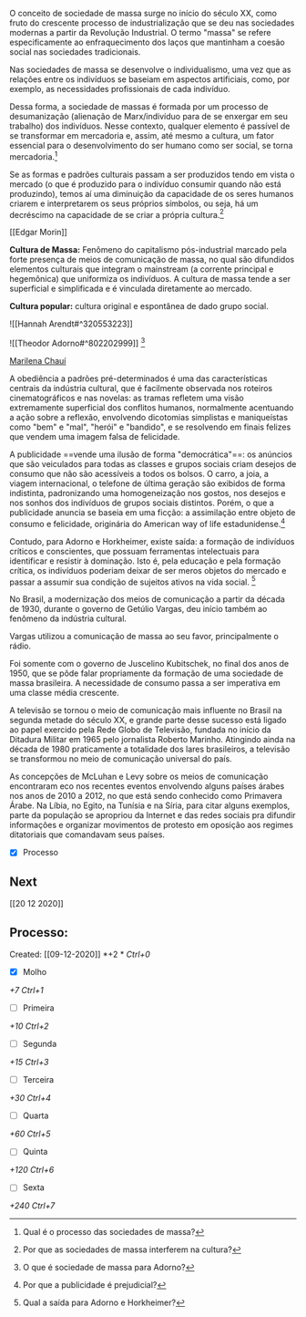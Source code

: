 O conceito de sociedade de massa surge no início do século XX, como fruto do crescente processo de industrialização que se deu nas sociedades modernas a partir da Revolução Industrial. O termo "massa" se refere especificamente ao enfraquecimento dos laços que mantinham a coesão social nas sociedades tradicionais.

Nas sociedades de massa se desenvolve o individualismo, uma vez que as relações entre os indivíduos se baseiam em aspectos artificiais, como, por exemplo, as necessidades profissionais de cada indivíduo.

Dessa forma, a sociedade de massas é formada por um processo de desumanização (alienação de Marx/indivíduo para de se enxergar em seu trabalho) dos indivíduos. Nesse contexto, qualquer elemento é passível de se transformar em mercadoria e, assim, até mesmo a cultura, um fator essencial para o desenvolvimento do ser humano como ser social, se torna mercadoria.[^99543]

[^99543]: Qual é o processo das sociedades de massa?

Se as formas e padrões culturais passam a ser produzidos tendo em vista o mercado (o que é produzido para o indivíduo consumir quando não está produzindo), temos aí uma diminuição da capacidade de os seres humanos criarem e interpretarem os seus próprios símbolos, ou seja, há um decréscimo na capacidade de se criar a própria cultura.[^691420]

[^691420]: Por que as sociedades de massa interferem na cultura?

[[Edgar Morin]]

**Cultura de Massa:** Fenômeno do capitalismo pós-industrial marcado pela forte presença de meios de comunicação de massa, no qual são difundidos elementos culturais que integram o mainstream (a corrente principal e hegemônica) que uniformiza os indivíduos. A cultura de massa tende a ser superficial e simplificada e é vinculada diretamente ao mercado.

**Cultura popular:** cultura original e espontânea de dado grupo social.

![[Hannah Arendt#^320553223]]

![[Theodor Adorno#^802202999]] [^884608]

[^884608]: O que é sociedade de massa para Adorno?

[Marilena Chauí](Marilena%20Chau%C3%AD#Notas)

A obediência a padrões pré-determinados é uma das características centrais da indústria cultural, que é facilmente observada nos roteiros cinematográficos e nas novelas: as tramas refletem uma visão extremamente superficial dos conflitos humanos, normalmente acentuando a ação sobre a reflexão, envolvendo dicotomias simplistas e maniqueístas como "bem" e "mal", "herói" e "bandido", e se resolvendo em finais felizes que vendem uma imagem falsa de felicidade.

A publicidade ==vende uma ilusão de forma "democrática"==: os anúncios que são veiculados para todas as classes e grupos sociais criam desejos de consumo que não são acessíveis a todos os bolsos. O carro, a joia, a viagem internacional, o telefone de última geração são exibidos de forma indistinta, padronizando uma homogeneização nos gostos, nos desejos e nos sonhos dos indivíduos de grupos sociais distintos. Porém, o que a publicidade anuncia se baseia em uma ficção: a assimilação entre objeto de consumo e felicidade, originária do American way of life estadunidense.[^722405]

[^722405]: Por que a publicidade é prejudicial?

Contudo, para Adorno e Horkheimer, existe saída: a formação de indivíduos críticos e conscientes, que possuam ferramentas intelectuais para identificar e resistir à dominação. Isto é, pela educação e pela formação crítica, os indivíduos poderiam deixar de ser meros objetos do mercado e passar a assumir sua condição de sujeitos ativos na vida social. [^118713]

[^118713]: Qual a saída para Adorno e Horkheimer?

No Brasil, a modernização dos meios de comunicação a partir da década de 1930, durante o governo de Getúlio Vargas, deu início também ao fenômeno da indústria cultural.

Vargas utilizou a comunicação de massa ao seu favor, principalmente o rádio.

Foi somente com o governo de Juscelino Kubitschek, no final dos anos de 1950, que se pôde falar propriamente da formação de uma sociedade de massa brasileira. A necessidade de consumo passa a ser imperativa em uma classe média crescente.

A televisão se tornou o meio de comunicação mais influente no Brasil na segunda metade do século XX, e grande parte desse sucesso está ligado ao papel exercido pela Rede Globo de Televisão, fundada no início da Ditadura Militar em 1965 pelo jornalista Roberto Marinho. Atingindo ainda na década de 1980 praticamente a totalidade dos lares brasileiros, a televisão se transformou no meio de comunicação universal do país.

As concepções de McLuhan e Levy sobre os meios de comunicação encontraram eco nos recentes eventos envolvendo alguns países árabes nos anos de 2010 a 2012, no que está sendo conhecido como Primavera Árabe. Na Líbia, no Egito, na Tunísia e na Síria, para citar alguns exemplos, parte da população se apropriou da Internet e das redes sociais pra difundir informações e organizar movimentos de protesto em oposição aos regimes ditatoriais que comandavam seus países.

- [x] Processo 

## Next
[[20 12 2020]]
## Processo:
Created: [[09-12-2020]]
*+2 *  *Ctrl+0*
- [x] Molho  

*+7*  *Ctrl+1*

- [ ] Primeira 

*+10*  *Ctrl+2*

- [ ] Segunda

*+15*  *Ctrl+3*

- [ ] Terceira 

*+30*  *Ctrl+4*

- [ ] Quarta 

*+60*  *Ctrl+5*

- [ ] Quinta 

*+120*  *Ctrl+6*

- [ ] Sexta 

*+240*  *Ctrl+7*
